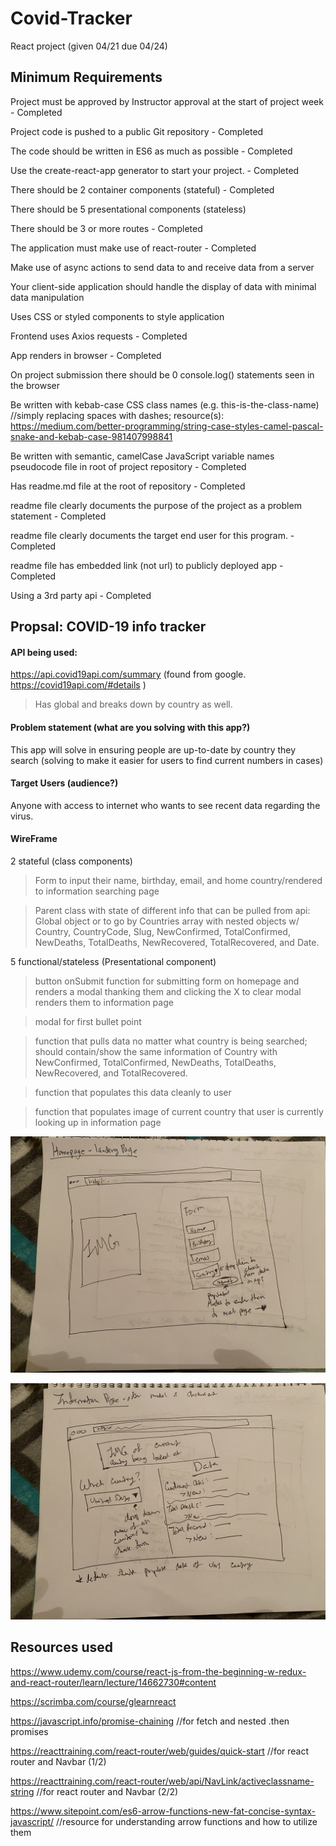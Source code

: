 # Covid-Tracker
React project (given 04/21 due 04/24)

## Minimum Requirements 
Project must be approved by Instructor approval at the start of project week - Completed

Project code is pushed to a public Git repository - Completed 

The code should be written in ES6 as much as possible - Completed 

Use the create-react-app generator to start your project. - Completed 

There should be 2 container components (stateful) - Completed 

There should be 5 presentational components (stateless)

There should be 3 or more routes - Completed 

The application must make use of react-router - Completed

Make use of async actions to send data to and receive data from a server

Your client-side application should handle the display of data with minimal data manipulation 

Uses CSS or styled components to style application

Frontend uses Axios requests - Completed  

App renders in browser - Completed 

On project submission there should be 0 console.log() statements seen in the browser

Be written with kebab-case CSS class names (e.g. this-is-the-class-name) //simply replacing spaces with dashes; resource(s): https://medium.com/better-programming/string-case-styles-camel-pascal-snake-and-kebab-case-981407998841

Be written with semantic, camelCase JavaScript variable names
pseudocode file in root of project repository - Completed 

Has readme.md file at the root of repository - Completed 

readme file clearly documents the purpose of the project as a problem statement - Completed

readme file clearly documents the target end user for this program. - Completed 

readme file has embedded link (not url) to publicly deployed app - Completed 

Using a 3rd party api - Completed

## Propsal: COVID-19 info tracker 

#### API being used: 

https://api.covid19api.com/summary (found from google. https://covid19api.com/#details )
> Has global and breaks down by country as well. 

#### Problem statement (what are you solving with this app?)

This app will solve in ensuring people are up-to-date by country they search (solving to make it easier for users to find current numbers in cases)

#### Target Users (audience?)

Anyone with access to internet who wants to see recent data regarding the virus. 

#### WireFrame 

2 stateful (class components)
>Form to input their name, birthday, email, and home country/rendered to information searching page

>Parent class with state of different info that can be pulled from api:  Global object or to go by Countries array with nested objects w/ Country, CountryCode, Slug, NewConfirmed, TotalConfirmed, NewDeaths, TotalDeaths, NewRecovered, TotalRecovered, and Date.


5 functional/stateless (Presentational component)
>button onSubmit function for submitting form on homepage and renders a modal thanking them and clicking the X to clear modal renders them to information page 

>modal for first bullet point 

>function that pulls data no matter what country is being searched; should contain/show the same information of Country with NewConfirmed, TotalConfirmed, NewDeaths, TotalDeaths, NewRecovered, and TotalRecovered.

>function that populates this data cleanly to user 

> function that populates image of current country that user is currently looking up in information page

![wireframe](./WF2.jpg)

![wireframe](./WF1.jpg)

## Resources used 

https://www.udemy.com/course/react-js-from-the-beginning-w-redux-and-react-router/learn/lecture/14662730#content

https://scrimba.com/course/glearnreact

https://javascript.info/promise-chaining //for fetch and nested .then promises 

https://reacttraining.com/react-router/web/guides/quick-start //for react router and Navbar (1/2)

https://reacttraining.com/react-router/web/api/NavLink/activeclassname-string //for react router and Navbar (2/2)

https://www.sitepoint.com/es6-arrow-functions-new-fat-concise-syntax-javascript/ //resource for understanding arrow functions and how to utilize them 









